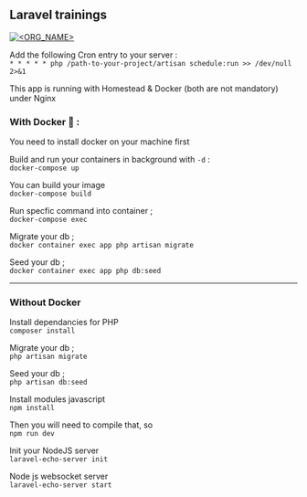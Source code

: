 ## Laravel trainings

[![<ORG_NAME>](https://circleci.com/gh/benads/laravel-training.svg?style=svg)](LINK)

Add the following Cron entry to your server :
<br>
`* * * * * php /path-to-your-project/artisan schedule:run >> /dev/null 2>&1`

This app is running with Homestead & Docker (both are not mandatory) under Nginx

### With Docker 🐳 :

You need to install docker on your machine first

Build and run your containers in background with `-d` :
<br>
`docker-compose up`

You can build your image
<br>
`docker-compose build`

Run specfic command into container ;
<br>
`docker-compose exec`

Migrate your db ;
<br>
`docker container exec app php artisan migrate`

Seed your db ;
<br>
`docker container exec app php db:seed`

---

### Without Docker

Install dependancies for PHP
<br>
`composer install`

Migrate your db ;
<br>
`php artisan migrate`

Seed your db ;
<br>
`php artisan db:seed`

Install modules javascript
<br>
`npm install`

Then you will need to compile that, so
<br>
`npm run dev`

Init your NodeJS server
<br>
`laravel-echo-server init`

Node js websocket server
<br>
`laravel-echo-server start`
